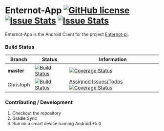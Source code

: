 # Enternot-App [![GitHub license](http://img.shields.io/badge/license-MIT-blue.svg?style=flat-square)](https://github.com/Shynixn/enternot-app/blob/master/LICENSE) [![Issue Stats](http://issuestats.com/github/Shynixn/enternot-app/badge/pr?style=flat-square)](http://issuestats.com/github/Shynixn/enternot-app) [![Issue Stats](http://issuestats.com/github/Shynixn/enternot-app/badge/issue?style=flat-square)](http://issuestats.com/github/Shynixn/enternot-app)

Enternot-App is the Android Client for the project [Enternot-pi](https://github.com/lukasbindreiter/enternot-pi).

### Build Status

| Branch        | Status        | Information |
| ------------- | --------------| ------- |
| **master**        | [![Build Status](https://travis-ci.org/Shynixn/enternot-app.svg?branch=master)](https://travis-ci.org/Shynixn/enternot-app) | [![Coverage Status](https://img.shields.io/coveralls/Shynixn/enternot-app/master.svg?style=flat-square)](https://coveralls.io/github/Shynixn/enternot-app?branch=master) |
| Christoph   | [![Build Status](https://img.shields.io/travis/Shynixn/enternot-app/developer/christoph.svg?style=flat-square)](https://travis-ci.org/Shynixn/enternot-app) |[Assigned Issues/Todos](https://github.com/Shynixn/enternot-app/issues?q=is%3Aopen+assignee%3AShynixn) [![Coverage Status](https://img.shields.io/coveralls/Shynixn/enternot-app/developer/christoph.svg?style=flat-square)](https://coveralls.io/github/Shynixn/enternot-app?branch=developer%2Fchristoph) |
### Contributing / Development
1. Checkout the repository
2. Gradle Sync
3. Run on a smart device running Android +5.0
